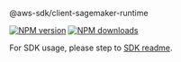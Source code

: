 @aws-sdk/client-sagemaker-runtime

[![NPM version](https://img.shields.io/npm/v/@aws-sdk/client-sagemaker-runtime/rc.svg)](https://www.npmjs.com/package/@aws-sdk/client-sagemaker-runtime)
[![NPM downloads](https://img.shields.io/npm/dm/@aws-sdk/client-sagemaker-runtime.svg)](https://www.npmjs.com/package/@aws-sdk/client-sagemaker-runtime)

For SDK usage, please step to [SDK readme](https://github.com/aws/aws-sdk-js-v3).
